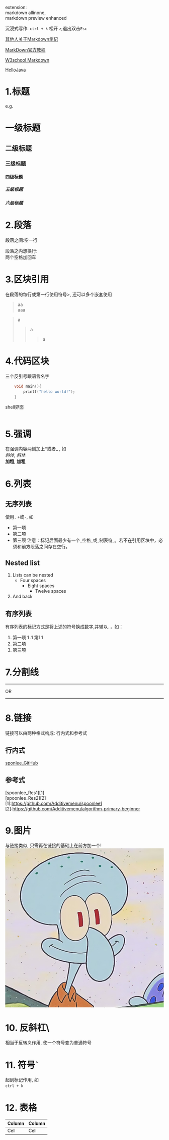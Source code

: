 extension:  
markdown allinone,  
markdown preview enhanced

沉浸式写作: `ctrl + k` 松开 `z`;退出双击`Esc`

[其他人关于Markdown笔记](https://gitee.com/yerenping/Ye13/blob/master/other/Markdown-studay.md)

[MarkDown官方教程](https://markdown.com.cn/basic-syntax/horizontal-rules.html)

[W3school Markdown](https://www.w3schools.io/file/github-readme-image/)

[HelloJava](Src/helloJava.java)


# 1.标题
e.g.
# 一级标题
## 二级标题
### 三级标题
#### 四级标题
##### 五级标题
##### 六级标题
# 2.段落
段落之间:空一行

段落之内想换行:  
两个空格加回车
# 3.区块引用
在段落的每行或第一行使用符号>, 还可以多个嵌套使用

> aa  
> aaa

> a
>> a 
>>> a

# 4.代码区块
三个反引号跟语言名字

```c
    void main(){
        printf("hello world!");
    }
```

shell界面
```shell

```
# 5.强调
在强调内容两侧加上*或者_  , 如  
*斜体*, _斜体_  
**加粗**, __加粗__ 

# 6.列表
## 无序列表
使用`.` `+`或`-`, 如
+ 第一项
+ 第二项
+ 第三项
注意：标记后面最少有一个_空格_或_制表符_。若不在引用区块中，必须和前方段落之间存在空行。

## Nested list
1. Lists can be nested
    * Four spaces
        - Eight spaces
            + Twelve spaces
2. And back


## 有序列表
有序列表的标记方式是将上述的符号换成数字,并辅以`.`，如：
1. 第一项
1 .1 第1.1
3. 第二项
4. 第三项
# 7.分割线
---
OR
***

# 8.链接
链接可以由两种格式构成: 行内式和参考式
## 行内式
[sponlee_GitHub](https://github.com/)
## 参考式
[spoonlee_Res1][1]  
[spoonlee_Res2][2]  
[1]:https://github.com/Additivemenu/spoonlee1
[2]:https://github.com/Additivemenu/algorithm-primary-beginner
# 9.图片
与链接类似, 只需再在链接的基础上在前方加一个!
![](Src/R.jpg)
# 10. 反斜杠\
相当于反转义作用, 使一个符号变为普通符号
# 11. 符号`
起到标记作用, 如  
`ctrl + k`

# 12. 表格
Column | Column
------ | ------
Cell   | Cell  
